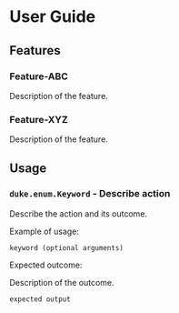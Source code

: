 # User Guide

## Features 

### Feature-ABC

Description of the feature.

### Feature-XYZ

Description of the feature.

## Usage

### `duke.enum.Keyword` - Describe action

Describe the action and its outcome.

Example of usage: 

`keyword (optional arguments)`

Expected outcome:

Description of the outcome.

```
expected output
```
